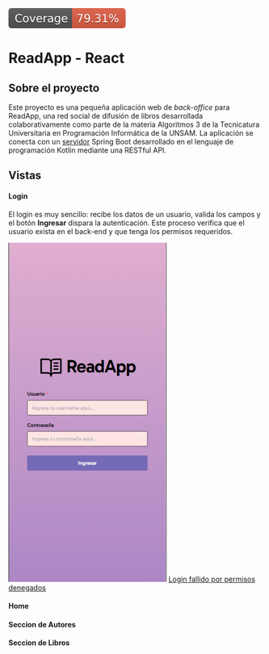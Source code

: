 ![coverage](./badges/coverage/coverage.svg)

# ReadApp - React

## Sobre el proyecto
Este proyecto es una pequeña aplicación web de _back-office_ para ReadApp, una red social de difusión de libros desarrollada colaborativamente como parte de la materia Algoritmos 3 de la Tecnicatura Universitaria en Programación Informática de la UNSAM. La aplicación se conecta con un [servidor](https://github.com/franncoronel/readapp-backend) Spring Boot desarrollado en el lenguaje de programación Kotlin mediante una RESTful API.
## Vistas
#### Login
El login es muy sencillo: recibe los datos de un usuario, valida los campos y el botón **Ingresar** dispara la autenticación. Este proceso verifica que el usuario exista en el back-end y que tenga los permisos requeridos.

![login-fallido](videos/login-fallido.gif)
[Login fallido por permisos denegados](videos/login-fallido-permisos.gif)
#### Home
#### Seccion de Autores
#### Seccion de Libros
